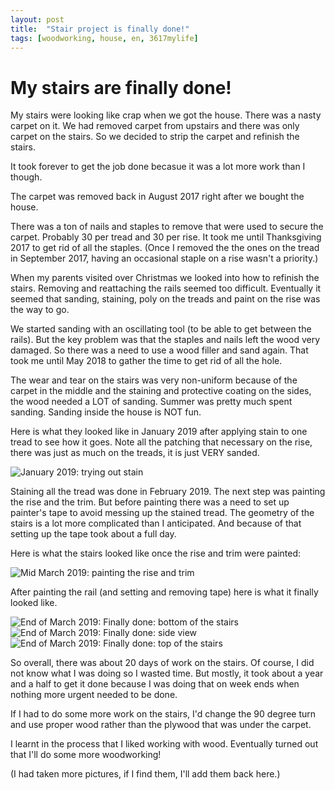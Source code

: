 ```yaml
---
layout: post
title:  "Stair project is finally done!"
tags: [woodworking, house, en, 3617mylife]
---
```


# My stairs are finally done!

My stairs were looking like crap when we got the house. There was a
nasty carpet on it. We had removed carpet from upstairs and there was
only carpet on the stairs. So we decided to strip the carpet and
refinish the stairs.

It took forever to get the job done becasue it was a lot more work than I though.

The carpet was removed back in August 2017 right after we bought the
house.

There was a ton of nails and staples to remove that were used to
secure the carpet. Probably 30 per tread and 30 per rise. It took me
until Thanksgiving 2017 to get rid of all the staples. (Once I removed
the the ones on the tread in September 2017, having an occasional
staple on a rise wasn't a priority.)

When my parents visited over Christmas we looked into how to refinish
the stairs.  Removing and reattaching the rails seemed too
difficult. Eventually it seemed that sanding, staining, poly on the
treads and paint on the rise was the way to go.

We started sanding with an oscillating tool (to be able to get between
the rails). But the key problem was that the staples and nails left the
wood very damaged. So there was a need to use a wood filler and sand
again. That took me until May 2018 to gather the time to get rid of
all the hole.

The wear and tear on the stairs was very non-uniform because of the
carpet in the middle and the staining and protective coating on the
sides, the wood needed a LOT of sanding. Summer was pretty much spent
sanding. Sanding inside the house is NOT fun. 

Here is what they looked like in January 2019 after applying stain to
one tread to see how it goes. Note all the patching that necessary on
the rise, there was just as much on the treads, it is just VERY sanded.

![January 2019: trying out stain](/blog/data/documents/woodworking/2019-03-stairs/20190108_195218.jpg)

Staining all the tread was done in February 2019. The next step was
painting the rise and the trim. But before painting there was a need
to set up painter's tape to avoid messing up the stained tread. The
geometry of the stairs is a lot more complicated than I
anticipated. And because of that setting up the tape took about a full
day. 

Here is what the stairs looked like once the rise and trim were painted:

![Mid March 2019: painting the rise and trim](/blog/data/documents/woodworking/2019-03-stairs/20190323_132835.jpg)

After painting the rail (and setting and removing tape) here is what it finally looked like.

![End of March 2019: Finally done: bottom of the stairs](/blog/data/documents/woodworking/2019-03-stairs/20190330_220254.jpg)
![End of March 2019: Finally done: side view](/blog/data/documents/woodworking/2019-03-stairs/20190330_220305.jpg)
![End of March 2019: Finally done: top of the stairs](/blog/data/documents/woodworking/2019-03-stairs/20190330_220322.jpg)


So overall, there was about 20 days of work on the stairs. Of course,
I did not know what I was doing so I wasted time. But mostly, it took
about a year and a half to get it done because I was doing that on
week ends when nothing more urgent needed to be done.

If I had to do some more work on the stairs, I'd change the 90 degree
turn and use proper wood rather than the plywood that was under the
carpet.

I learnt in the process that I liked working with wood. Eventually
turned out that I'll do some more woodworking!

(I had taken more pictures, if I find them, I'll add them back here.)
